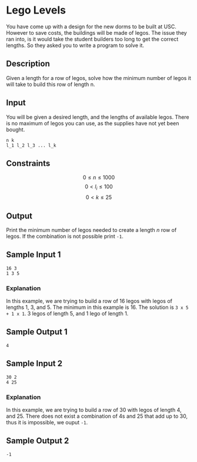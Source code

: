 # Lego Levels

You have come up with a design for the new dorms to be built at USC. However to save costs, the buildings will be made of legos. The issue they ran into, is it would take the student builders too long to get the correct lengths. So they asked you to write a program to solve it.

## Description

Given a length for a row of legos, solve how the minimum number of legos it will take to build this row of length n.

## Input

You will be given a desired length, and the lengths of available legos. There is no maximum of legos you can use, as the supplies have not yet been bought.

```
n k
l_1 l_2 l_3 ... l_k
```

## Constraints

$$ 0 \leq n \leq 1000 $$
$$ 0 < l_i \leq 100 $$
$$ 0 < k \leq 25 $$

## Output

Print the minimum number of legos needed to create a length $n$ row of legos. If the combination is not possible print `-1`.

## Sample Input 1

```
16 3
1 3 5
```

### Explanation

In this example, we are trying to build a row of 16 legos with legos of lengths 1, 3, and 5. The minimum in this example is 16. The solution is `3 x 5 + 1 x 1`. 3 legos of length 5, and 1 lego of length 1.

## Sample Output 1

```
4
```

## Sample Input 2

```
30 2
4 25
```

### Explanation

In this example, we are trying to build a row of 30 with legos of length 4, and 25. There does not exist a combination of 4s and 25 that add up to 30, thus it is impossible, we ouput `-1`.

## Sample Output 2

```
-1
```
